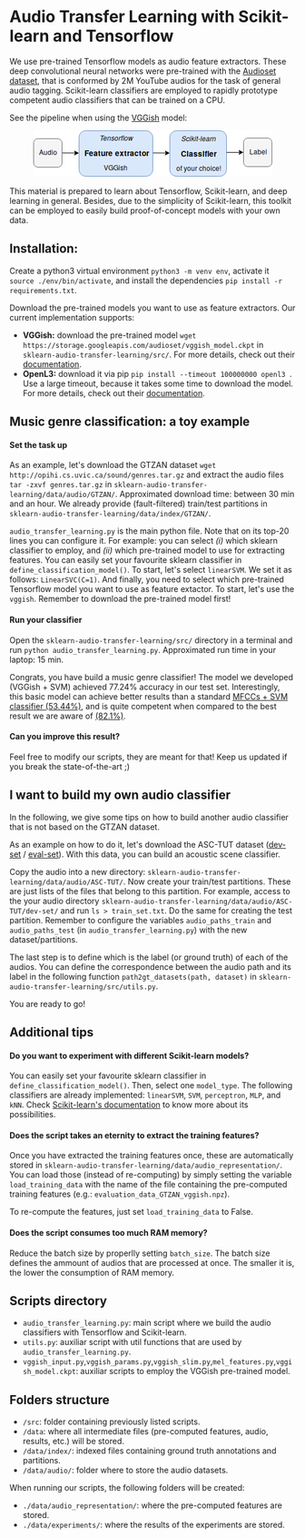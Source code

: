 # Audio Transfer Learning with Scikit-learn and Tensorflow
We use pre-trained Tensorflow models as audio feature extractors. These deep convolutional neural networks were pre-trained with the [Audioset dataset](https://research.google.com/audioset/), that is conformed by 2M YouTube audios for the task of general audio tagging. Scikit-learn classifiers are employed to rapidly prototype competent audio classifiers that can be trained on a CPU.

See the pipeline when using the [VGGish](https://github.com/tensorflow/models/tree/master/research/audioset) model:

<p align="center"><img src="sklearn-audio-transfer-learning.png"></p>

This material is prepared to learn about Tensorflow, Scikit-learn, and deep learning in general. Besides, due to the simplicity of Scikit-learn, this toolkit can be employed to easily build proof-of-concept models with your own data.

## Installation:
Create a python3 virtual environment `python3 -m venv env`, activate it `source ./env/bin/activate`, and install the dependencies `pip install -r requirements.txt`.

Download the pre-trained models you want to use as feature extractors. Our current implementation supports:

- **VGGish:** download the pre-trained model `wget https://storage.googleapis.com/audioset/vggish_model.ckpt` in `sklearn-audio-transfer-learning/src/`. For more details, check out their [documentation](https://github.com/tensorflow/models/tree/master/research/audioset).
- **OpenL3:** download it via pip `pip install --timeout 100000000 openl3 `. Use a large timeout, because it takes some time to download the model. For more details, check out their [documentation](https://github.com/marl/openl3).

## Music genre classification: a toy example

#### Set the task up
As an example, let's download the GTZAN dataset `wget http://opihi.cs.uvic.ca/sound/genres.tar.gz` and extract the audio files `tar -zxvf genres.tar.gz` in `sklearn-audio-transfer-learning/data/audio/GTZAN/`. Approximated download time: between 30 min and an hour. We already provide (fault-filtered) train/test partitions in `sklearn-audio-transfer-learning/data/index/GTZAN/`.

`audio_transfer_learning.py` is the main python file. Note that on its top-20 lines you can configure it. For example: you can select *(i)* which sklearn classifier to employ, and *(ii)* which pre-trained model to use for extracting features.  You can easily set your favourite sklearn classifier in `define_classification_model()`. To start, let's select `linearSVM`. We set it as follows: `LinearSVC(C=1)`. And finally, you need to select which pre-trained Tensorflow model you want to use as feature extactor. To start, let's use the `vggish`. Remember to download the pre-trained model first!

#### Run your classifier
Open the `sklearn-audio-transfer-learning/src/` directory in a terminal and run `python audio_transfer_learning.py`. Approximated run time in your laptop: 15 min.

Congrats, you have build a music genre classifier! The model we developed (VGGish + SVM) achieved 77.24% accuracy in our test set. Interestingly, this basic model can achieve better results than a standard [MFCCs + SVM classifier (53.44%)](https://arxiv.org/abs/1805.00237), and is quite competent when compared to the best result we are aware of [(82.1%)](https://www.mdpi.com/2076-3417/8/1/150).

#### Can you improve this result? 

Feel free to modify our scripts, they are meant for that! 
Keep us updated if you break the state-of-the-art ;)

## I want to build my own audio classifier

In the following, we give some tips on how to build another audio classifier that is not based on the GTZAN dataset.

As an example on how to do it, let's download the ASC-TUT dataset ([dev-set](https://zenodo.org/record/400515#.W9n2UtGdZhE) / [eval-set](https://zenodo.org/record/1040168#.W9n2jNGdZhE)). With this data, you can build an acoustic scene classifier.

Copy the audio into a new directory: `sklearn-audio-transfer-learning/data/audio/ASC-TUT/`. Now create your train/test partitions. These are just lists of the files that belong to this partition. For example, access to the your audio directory `sklearn-audio-transfer-learning/data/audio/ASC-TUT/dev-set/` and run `ls > train_set.txt`. Do the same for creating the test partition. Remember to configure the variables `audio_paths_train` and `audio_paths_test` (in `audio_transfer_learning.py`) with the new dataset/partitions.

The last step is to define which is the label (or ground truth) of each of the audios. You can define the correspondence between the audio path and its label in the following function `path2gt_datasets(path, dataset)` in `sklearn-audio-transfer-learning/src/utils.py`.

You are ready to go!

## Additional tips
    
#### Do you want to experiment with different Scikit-learn models?

You can easily set your favourite sklearn classifier in `define_classification_model()`. Then, select one `model_type`. The following classifiers are already implemented: `linearSVM`, `SVM`, `perceptron`, `MLP`, and `kNN`. Check [Scikit-learn's documentation](https://scikit-learn.org/stable/) to know more about its possibilities.
    
#### Does the script takes an eternity to extract the training features?

Once you have extracted the training features once, these are automatically stored in `sklearn-audio-transfer-learning/data/audio_representation/`. You can load those (instead of re-computing) by simply setting the variable `load_training_data` with the name of the file containing the pre-computed training features (e.g.: `evaluation_data_GTZAN_vggish.npz`).

To re-compute the features, just set `load_training_data` to False.
    
#### Does the script consumes too much RAM memory?

Reduce the batch size by properlly setting `batch_size`. The batch size defines the ammount of audios that are processed at once. The smaller it is, the lower the consumption of RAM memory.

## Scripts directory
- `audio_transfer_learning.py`: main script where we build the audio classifiers with Tensorflow and Scikit-learn.
- `utils.py`: auxiliar script with util functions that are used by `audio_transfer_learning.py`.
- `vggish_input.py`,`vggish_params.py`,`vggish_slim.py`,`mel_features.py`,`vggish_model.ckpt`: auxiliar scripts to employ the VGGish pre-trained model.

## Folders structure
- `/src`: folder containing previously listed scripts.
- `/data`: where all intermediate files (pre-computed features, audio, results, etc.) will be stored. 
- `/data/index/`: indexed files containing ground truth annotations and partitions.
- `/data/audio/`: folder where to store the audio datasets.

When running our scripts, the following folders will be created:
- `./data/audio_representation/`: where the pre-computed features are stored.
- `./data/experiments/`: where the results of the experiments are stored.
